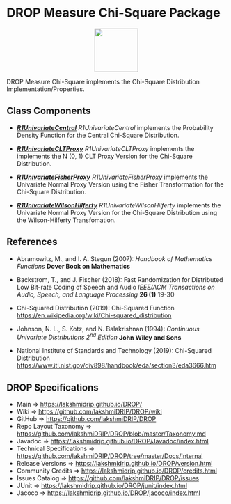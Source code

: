 # DROP Measure Chi-Square Package

<p align="center"><img src="https://github.com/lakshmiDRIP/DROP/blob/master/DRIP_Logo.gif?raw=true" width="100"></p>

DROP Measure Chi-Square implements the Chi-Square Distribution Implementation/Properties.


## Class Components

 * [***R1UnivariateCentral***](https://github.com/lakshmiDRIP/DROP/tree/master/src/main/java/org/drip/measure/chisquare/R1UnivariateCentral.java)
 <i>R1UnivariateCentral</i> implements the Probability Density Function for the Central Chi-Square
 Distribution.

 * [***R1UnivariateCLTProxy***](https://github.com/lakshmiDRIP/DROP/tree/master/src/main/java/org/drip/measure/chisquare/R1UnivariateCLTProxy.java)
 <i>R1UnivariateCLTProxy</i> implements the implements the N (0, 1) CLT Proxy Version for the Chi-Square
 Distribution.

 * [***R1UnivariateFisherProxy***](https://github.com/lakshmiDRIP/DROP/tree/master/src/main/java/org/drip/measure/chisquare/R1UnivariateFisherProxy.java)
 <i>R1UnivariateFisherProxy</i> implements the Univariate Normal Proxy Version using the Fisher
 Transformation for the Chi-Square Distribution.

 * [***R1UnivariateWilsonHilferty***](https://github.com/lakshmiDRIP/DROP/tree/master/src/main/java/org/drip/measure/chisquare/R1UnivariateWilsonHilferty.java)
 <i>R1UnivariateWilsonHilferty</i> implements the Univariate Normal Proxy Version for the Chi-Square
 Distribution using the Wilson-Hilferty Transfomation.


## References

 * Abramowitz, M., and I. A. Stegun (2007): <i>Handbook of Mathematics Functions</i> <b>Dover Book on
 Mathematics</b>

 * Backstrom, T., and J. Fischer (2018): Fast Randomization for Distributed Low Bit-rate Coding of Speech and
 Audio <i>IEEE/ACM Transactions on Audio, Speech, and Language Processing</i> <b>26 (1)</b> 19-30

 * Chi-Squared Distribution (2019): Chi-Squared Function
 https://en.wikipedia.org/wiki/Chi-squared_distribution

 * Johnson, N. L., S. Kotz, and N. Balakrishnan (1994): <i>Continuous Univariate Distributions 2<sup>nd</sup>
 Edition</i> <b>John Wiley and Sons</b>

 * National Institute of Standards and Technology (2019): Chi-Squared Distribution
 https://www.itl.nist.gov/div898/handbook/eda/section3/eda3666.htm


## DROP Specifications

 * Main                     => https://lakshmidrip.github.io/DROP/
 * Wiki                     => https://github.com/lakshmiDRIP/DROP/wiki
 * GitHub                   => https://github.com/lakshmiDRIP/DROP
 * Repo Layout Taxonomy     => https://github.com/lakshmiDRIP/DROP/blob/master/Taxonomy.md
 * Javadoc                  => https://lakshmidrip.github.io/DROP/Javadoc/index.html
 * Technical Specifications => https://github.com/lakshmiDRIP/DROP/tree/master/Docs/Internal
 * Release Versions         => https://lakshmidrip.github.io/DROP/version.html
 * Community Credits        => https://lakshmidrip.github.io/DROP/credits.html
 * Issues Catalog           => https://github.com/lakshmiDRIP/DROP/issues
 * JUnit                    => https://lakshmidrip.github.io/DROP/junit/index.html
 * Jacoco                   => https://lakshmidrip.github.io/DROP/jacoco/index.html
